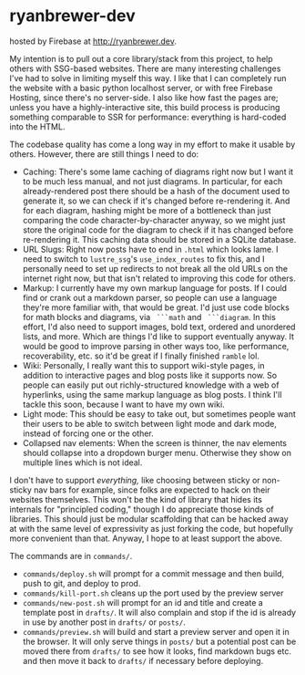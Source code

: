 # ryanbrewer-dev

hosted by Firebase at http://ryanbrewer.dev. 

My intention is to pull out a core library/stack from this project, to help others with SSG-based websites. There are many interesting challenges I've had to solve in limiting myself this way. I like that I can completely run the website with a basic python localhost server, or with free Firebase Hosting, since there's no server-side. I also like how fast the pages are; unless you have a highly-interactive site, this build process is producing something comparable to SSR for performance: everything is hard-coded into the HTML.

The codebase quality has come a long way in my effort to make it usable by others. However, there are still things I need to do:
- Caching: There's some lame caching of diagrams right now but I want it to be much less manual, and not just diagrams. In particular, for each already-rendered post there should be a hash of the document used to generate it, so we can check if it's changed before re-rendering it. And for each diagram, hashing might be more of a bottleneck than just comparing the code character-by-character anyway, so we might just store the original code for the diagram to check if it has changed before re-rendering it. This caching data should be stored in a SQLite database.
- URL Slugs: Right now posts have to end in `.html` which looks lame. I need to switch to `lustre_ssg`'s `use_index_routes` to fix this, and I personally need to set up redirects to not break all the old URLs on the internet right now, but that isn't related to improving this code for others.
- Markup: I currently have my own markup language for posts. If I could find or crank out a markdown parser, so people can use a language they're more familiar with, that would be great. I'd just use code blocks for math blocks and diagrams, via ` ```math` and ` ```diagram`. In this effort, I'd also need to support images, bold text, ordered and unordered lists, and more. Which are things I'd like to support eventually anyway. It would be good to improve parsing in other ways too, like performance, recoverability, etc. so it'd be great if I finally finished `ramble` lol.
- Wiki: Personally, I really want this to support wiki-style pages, in addition to interactive pages and blog posts like it supports now. So people can easily put out richly-structured knowledge with a web of hyperlinks, using the same markup language as blog posts. I think I'll tackle this soon, because I want to have my own wiki.
- Light mode: This should be easy to take out, but sometimes people want their users to be able to switch between light mode and dark mode, instead of forcing one or the other.
- Collapsed nav elements: When the screen is thinner, the nav elements should collapse into a dropdown burger menu. Otherwise they show on multiple lines which is not ideal.

I don't have to support *everything,* like choosing between sticky or non-sticky nav bars for example, since folks are expected to hack on their websites themselves. This won't be the kind of library that hides its internals for "principled coding," though I do appreciate those kinds of libraries. This should just be modular scaffolding that can be hacked away at with the same level of expressivity as just forking the code, but hopefully more convenient than that. Anyway, I hope to at least support the above.

The commands are in `commands/`.

 - `commands/deploy.sh` will prompt for a commit message and then build, push to git, and deploy to prod.
 - `commands/kill-port.sh` cleans up the port used by the preview server
 - `commands/new-post.sh` will prompt for an id and title and create a template post in `drafts/`. It will also complain and stop if the id is already in use by another post in `drafts/` or `posts/`.
 - `commands/preview.sh` will build and start a preview server and open it in the browser. It will only serve things in `posts/` but a potential post can be moved there from `drafts/` to see how it looks, find markdown bugs etc. and then move it back to `drafts/` if necessary before deploying.